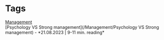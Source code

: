 # Tags
<link href="/tags.css" rel="stylesheet" type="text/css"/>
<div class="tags">
    <div class='tag'>
        <a href='#Management'>Management</a>
    </div>
</div>
[Psychology VS Strong management](/Management/Psychology VS Strong management) - *21.08.2023 | 9-11 min. reading*
